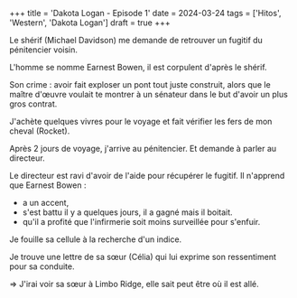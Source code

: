 +++
title = 'Dakota Logan - Episode 1'
date = 2024-03-24
tags = ['Hitos', 'Western', 'Dakota Logan']
draft = true
+++

Le shérif (Michael Davidson) me demande de retrouver un fugitif du pénitencier voisin.

L'homme se nomme Earnest Bowen, il est corpulent d'après le shérif.

Son crime : avoir fait exploser un pont tout juste construit, alors que le maître d'œuvre voulait te montrer à un sénateur dans le but d'avoir un plus gros contrat.

J'achète quelques vivres pour le voyage et fait vérifier les fers de mon cheval (Rocket).

Après 2 jours de voyage, j'arrive au pénitencier. Et demande à parler au directeur.

Le directeur est ravi d'avoir de l'aide pour récupérer le fugitif. Il n'apprend que Earnest Bowen :
- a un accent,
- s'est battu il y a quelques jours, il a gagné mais il boitait.
- qu'il a profité que l'infirmerie soit moins surveillée pour s'enfuir.

Je fouille sa cellule à la recherche d'un indice.

Je trouve une lettre de sa sœur (Célia) qui lui exprime son ressentiment pour sa conduite.

=> J'irai voir sa sœur à Limbo Ridge, elle sait peut être où il est allé.
